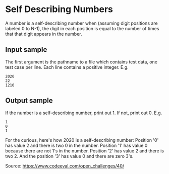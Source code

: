 # Self Describing Numbers
A number is a self-describing number when (assuming digit positions are labeled 0 to N-1), the digit in each position is equal to the number of times that that digit appears in the number.

## Input sample
The first argument is the pathname to a file which contains test data, one test case per line. Each line contains a positive integer. E.g.

```
2020
22
1210
```

## Output sample
If the number is a self-describing number, print out 1. If not, print out 0. E.g.

```
1
0
1
```

For the curious, here's how 2020 is a self-describing number: Position '0' has value 2 and there is two 0 in the number. Position '1' has value 0 because there are not 1's in the number. Position '2' has value 2 and there is two 2. And the position '3' has value 0 and there are zero 3's.

Source: https://www.codeeval.com/open_challenges/40/
